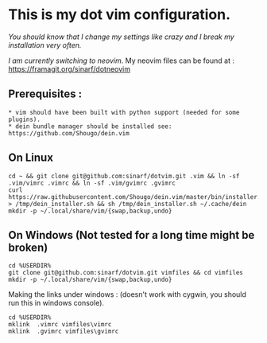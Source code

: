 This is my dot vim configuration.
========

*You should know that I change my settings like crazy and I break my installation very often.*

*I am currently switching to neovim*. My neovim files can be found at : https://framagit.org/sinarf/dotneovim

## Prerequisites : 
	* vim should have been built with python support (needed for some plugins).
	* dein bundle manager should be installed see: https://github.com/Shougo/dein.vim

## On Linux 
```shell
cd ~ && git clone git@github.com:sinarf/dotvim.git .vim && ln -sf .vim/vimrc .vimrc && ln -sf .vim/gvimrc .gvimrc 
curl https://raw.githubusercontent.com/Shougo/dein.vim/master/bin/installer.sh > /tmp/dein_installer.sh && sh /tmp/dein_installer.sh ~/.cache/dein
mkdir -p ~/.local/share/vim/{swap,backup,undo}
```

## On Windows  (Not tested for a long time might be broken)

```shell
cd %USERDIR% 
git clone git@github.com:sinarf/dotvim.git vimfiles && cd vimfiles 
mkdir -p ~/.local/share/vim/{swap,backup,undo}
```
Making the links under windows : (doesn't work with cygwin, you should run this in windows console). 
```
cd %USERDIR%
mklink  .vimrc vimfiles\vimrc
mklink  .gvimrc vimfiles\gvimrc
```
